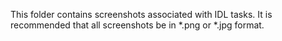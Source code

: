 This folder contains screenshots associated with IDL tasks. It is recommended
that all screenshots be in *.png or *.jpg format.
